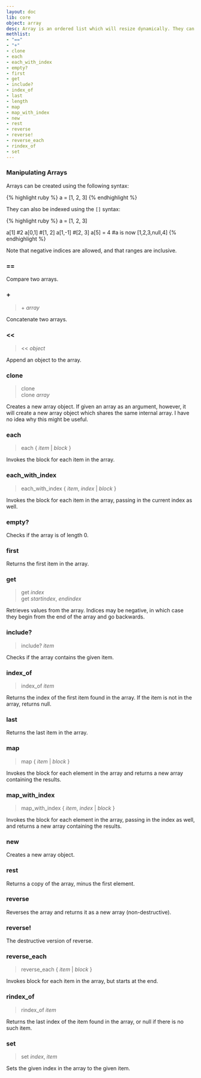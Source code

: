 ```yaml
---
layout: doc
lib: core
object: array
desc: Array is an ordered list which will resize dynamically. They can be as heterogenous as you would like. Arrays in Brat are zero-based. Arrays also squish in methods from enumerable.
methlist:
- "=="
- "+"
- clone
- each
- each_with_index
- empty?
- first
- get
- include?
- index_of
- last
- length
- map
- map_with_index
- new
- rest
- reverse
- reverse!
- reverse_each
- rindex_of
- set
---
```


### Manipulating Arrays

Arrays can be created using the following syntax:

{% highlight ruby %}
a = [1, 2, 3]
{% endhighlight %}

They can also be indexed using the `[]` syntax:

{% highlight ruby %}
a = [1, 2, 3]

a[1]  #2
a[0,1]  #[1, 2]
a[1,-1]  #[2, 3]
a[5] = 4  #a is now [1,2,3,null,4]
{% endhighlight %}

Note that negative indices are allowed, and that ranges are inclusive.

### ==

Compare two arrays.

### \+
>\+ _array_

Concatenate two arrays.

### <<
><< _object_

Append an object to the array.

### clone
>clone  
>clone _array_

Creates a new array object. If given an array as an argument, however, it will create a new array object which shares the same internal array. I have no idea why this might be useful.

### each
>each { _item_ | _block_ }

Invokes the block for each item in the array.

### each\_with\_index
>each\_with\_index { _item_, _index_ | _block_ }

Invokes the block for each item in the array, passing in the current index as well.

### empty?

Checks if the array is of length 0.

### first

Returns the first item in the array.

### get
>get _index_  
>get _startindex_, _endindex_

Retrieves values from the array. Indices may be negative, in which case they begin from the end of the array and go backwards.

### include?
>include? _item_

Checks if the array contains the given item.

### index\_of
>index\_of _item_

Returns the index of the first item found in the array. If the item is not in the array, returns null.

### last

Returns the last item in the array.

### map
>map { _item_ | _block_ }

Invokes the block for each element in the array and returns a new array containing the results.

### map\_with\_index
>map\_with\_index { _item_, _index_ | _block_ }

Invokes the block for each element in the array, passing in the index as well, and returns a new array containing the results.

### new

Creates a new array object.

### rest

Returns a copy of the array, minus the first element.

### reverse

Reverses the array and returns it as a new array (non-destructive).

### reverse!

The destructive version of reverse.

### reverse\_each
>reverse\_each { _item_ | _block_ }

Invokes block for each item in the array, but starts at the end.

### rindex\_of
>rindex\_of _item_

Returns the last index of the item found in the array, or null if there is no such item.

### set
>set _index_, _item_

Sets the given index in the array to the given item.
